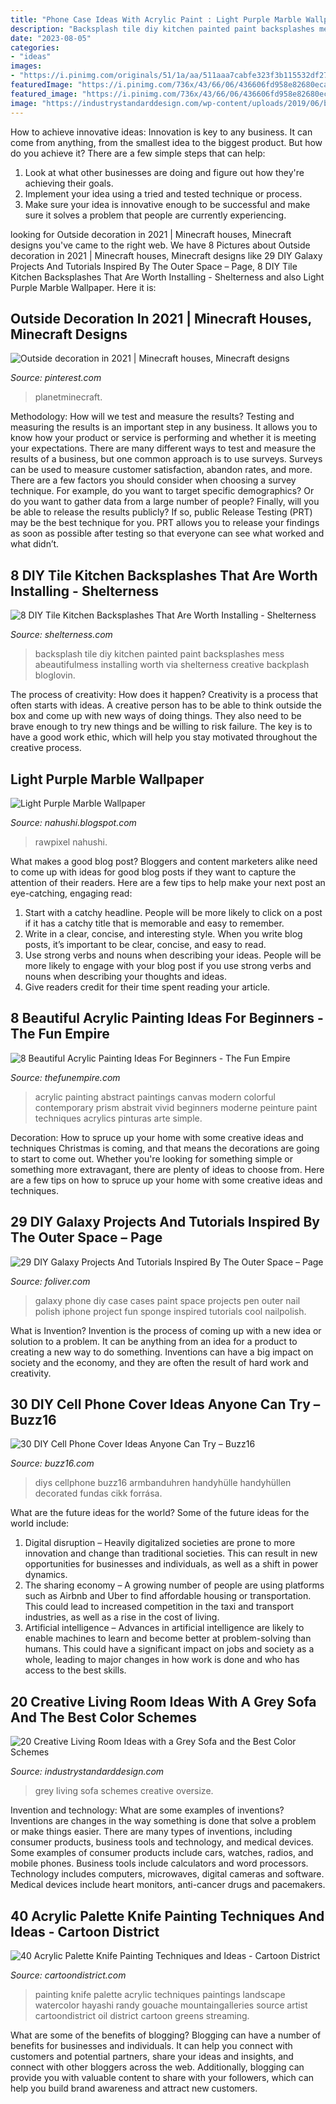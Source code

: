 ```yaml
---
title: "Phone Case Ideas With Acrylic Paint : Light Purple Marble Wallpaper"
description: "Backsplash tile diy kitchen painted paint backsplashes mess abeautifulmess installing worth via shelterness creative backplash bloglovin"
date: "2023-08-05"
categories:
- "ideas"
images:
- "https://i.pinimg.com/originals/51/1a/aa/511aaa7cabfe323f3b115532df271536.jpg"
featuredImage: "https://i.pinimg.com/736x/43/66/06/436606fd958e82680eca755187cc98e3.jpg"
featured_image: "https://i.pinimg.com/736x/43/66/06/436606fd958e82680eca755187cc98e3.jpg"
image: "https://industrystandarddesign.com/wp-content/uploads/2019/06/blue-art.jpg"
---
```



How to achieve innovative ideas:
Innovation is key to any business. It can come from anything, from the smallest idea to the biggest product. But how do you achieve it? There are a few simple steps that can help:
1. Look at what other businesses are doing and figure out how they're achieving their goals.
2. Implement your idea using a tried and tested technique or process.
3. Make sure your idea is innovative enough to be successful and make sure it solves a problem that people are currently experiencing.

	

		
looking for Outside decoration in 2021 | Minecraft houses, Minecraft designs you've came to the right web. We have 8 Pictures about Outside decoration in 2021 | Minecraft houses, Minecraft designs like 29 DIY Galaxy Projects And Tutorials Inspired By The Outer Space – Page, 8 DIY Tile Kitchen Backsplashes That Are Worth Installing - Shelterness and also Light Purple Marble Wallpaper. Here it is:
		
    
## Outside Decoration In 2021 | Minecraft Houses, Minecraft Designs

<img loading=lazy src="https://i.pinimg.com/736x/43/66/06/436606fd958e82680eca755187cc98e3.jpg" onerror="this.onerror=null;this.src='https://tse3.mm.bing.net/th?id=OIP.dl_SzM7pMQJvdlgM8ADMbAHaJC&amp;pid=15.1';" alt="Outside decoration in 2021 | Minecraft houses, Minecraft designs">

_Source: pinterest.com_

>planetminecraft. 

	

Methodology: How will we test and measure the results?
Testing and measuring the results is an important step in any business. It allows you to know how your product or service is performing and whether it is meeting your expectations. There are many different ways to test and measure the results of a business, but one common approach is to use surveys. Surveys can be used to measure customer satisfaction, abandon rates, and more.
There are a few factors you should consider when choosing a survey technique. For example, do you want to target specific demographics? Or do you want to gather data from a large number of people? Finally, will you be able to release the results publicly? If so, public Release Testing (PRT) may be the best technique for you. PRT allows you to release your findings as soon as possible after testing so that everyone can see what worked and what didn’t.

    
## 8 DIY Tile Kitchen Backsplashes That Are Worth Installing - Shelterness

<img loading=lazy src="https://i.shelterness.com/2016/04/diy-tile-kitchen-backsplashes-worth-installing-1-750x500.jpg" onerror="this.onerror=null;this.src='https://tse4.mm.bing.net/th?id=OIP.Tnn5Xw6VvG6u_h4sKA06jgHaE8&amp;pid=15.1';" alt="8 DIY Tile Kitchen Backsplashes That Are Worth Installing - Shelterness">

_Source: shelterness.com_

>backsplash tile diy kitchen painted paint backsplashes mess abeautifulmess installing worth via shelterness creative backplash bloglovin. 

	

The process of creativity: How does it happen?
Creativity is a process that often starts with ideas. A creative person has to be able to think outside the box and come up with new ways of doing things. They also need to be brave enough to try new things and be willing to risk failure. The key is to have a good work ethic, which will help you stay motivated throughout the creative process.

    
## Light Purple Marble Wallpaper

<img loading=lazy src="https://i.pinimg.com/originals/c3/8b/60/c38b607fe898f7cc6d44fb83cc66769a.jpg" onerror="this.onerror=null;this.src='https://tse2.mm.bing.net/th?id=OIP.6J4cRWpBTKF1EnktZNYr8wHaLH&amp;pid=15.1';" alt="Light Purple Marble Wallpaper">

_Source: nahushi.blogspot.com_

>rawpixel nahushi. 

	

What makes a good blog post?
Bloggers and content marketers alike need to come up with ideas for good blog posts if they want to capture the attention of their readers. Here are a few tips to help make your next post an eye-catching, engaging read: 
1. Start with a catchy headline. People will be more likely to click on a post if it has a catchy title that is memorable and easy to remember.
2. Write in a clear, concise, and interesting style. When you write blog posts, it’s important to be clear, concise, and easy to read.
3. Use strong verbs and nouns when describing your ideas. People will be more likely to engage with your blog post if you use strong verbs and nouns when describing your thoughts and ideas.
4. Give readers credit for their time spent reading your article.

    
## 8 Beautiful Acrylic Painting Ideas For Beginners - The Fun Empire

<img loading=lazy src="https://i.pinimg.com/originals/51/1a/aa/511aaa7cabfe323f3b115532df271536.jpg" onerror="this.onerror=null;this.src='https://tse4.mm.bing.net/th?id=OIP.Wl8WbxKd9vDmepQ8yrhEHwHaKl&amp;pid=15.1';" alt="8 Beautiful Acrylic Painting Ideas For Beginners - The Fun Empire">

_Source: thefunempire.com_

>acrylic painting abstract paintings canvas modern colorful contemporary prism abstrait vivid beginners moderne peinture paint techniques acrylics pinturas arte simple. 

	

Decoration: How to spruce up your home with some creative ideas and techniques
Christmas is coming, and that means the decorations are going to start to come out. Whether you're looking for something simple or something more extravagant, there are plenty of ideas to choose from. Here are a few tips on how to spruce up your home with some creative ideas and techniques.

    
## 29 DIY Galaxy Projects And Tutorials Inspired By The Outer Space – Page

<img loading=lazy src="http://www.foliver.com/wp-content/uploads/2016/12/4-DIY-Galaxy-Phone-Case.jpg" onerror="this.onerror=null;this.src='https://tse1.mm.bing.net/th?id=OIP.d8QeVl-_jJki6mgkZNfyYwHaJ4&amp;pid=15.1';" alt="29 DIY Galaxy Projects And Tutorials Inspired By The Outer Space – Page">

_Source: foliver.com_

>galaxy phone diy case cases paint space projects pen outer nail polish iphone project fun sponge inspired tutorials cool nailpolish. 

	

What is Invention?
Invention is the process of coming up with a new idea or solution to a problem. It can be anything from an idea for a product to creating a new way to do something. Inventions can have a big impact on society and the economy, and they are often the result of hard work and creativity.

    
## 30 DIY Cell Phone Cover Ideas Anyone Can Try – Buzz16

<img loading=lazy src="https://buzz16.com/wp-content/uploads/2017/08/DIY-Cell-Phone-Cover-Ideas-6.jpg" onerror="this.onerror=null;this.src='https://tse2.mm.bing.net/th?id=OIP.uFx0EDPqJruNpPT0pA1VJQHaLH&amp;pid=15.1';" alt="30 DIY Cell Phone Cover Ideas Anyone Can Try – Buzz16">

_Source: buzz16.com_

>diys cellphone buzz16 armbanduhren handyhülle handyhüllen decorated fundas cikk forrása. 

	

What are the future ideas for the world?
Some of the future ideas for the world include:
1. Digital disruption – Heavily digitalized societies are prone to more innovation and change than traditional societies. This can result in new opportunities for businesses and individuals, as well as a shift in power dynamics.
2. The sharing economy – A growing number of people are using platforms such as Airbnb and Uber to find affordable housing or transportation. This could lead to increased competition in the taxi and transport industries, as well as a rise in the cost of living.
3. Artificial intelligence – Advances in artificial intelligence are likely to enable machines to learn and become better at problem-solving than humans. This could have a significant impact on jobs and society as a whole, leading to major changes in how work is done and who has access to the best skills.

    
## 20 Creative Living Room Ideas With A Grey Sofa And The Best Color Schemes

<img loading=lazy src="https://industrystandarddesign.com/wp-content/uploads/2019/06/blue-art.jpg" onerror="this.onerror=null;this.src='https://tse3.mm.bing.net/th?id=OIP.OslYQ5ZHhimgalHKZNaJUwHaE8&amp;pid=15.1';" alt="20 Creative Living Room Ideas with a Grey Sofa and the Best Color Schemes">

_Source: industrystandarddesign.com_

>grey living sofa schemes creative oversize. 

	

Invention and technology: What are some examples of inventions?
Inventions are changes in the way something is done that solve a problem or make things easier. There are many types of inventions, including consumer products, business tools and technology, and medical devices. Some examples of consumer products include cars, watches, radios, and mobile phones. Business tools include calculators and word processors. Technology includes computers, microwaves, digital cameras and software. Medical devices include heart monitors, anti-cancer drugs and pacemakers.

    
## 40 Acrylic Palette Knife Painting Techniques And Ideas - Cartoon District

<img loading=lazy src="http://www.cartoondistrict.com/wp-content/uploads/2019/01/Acrylic-Palette-Knife-Painting-Techniques-and-Ideas-16.jpg" onerror="this.onerror=null;this.src='https://tse3.mm.bing.net/th?id=OIP.CSnAiFnwEoAU4Oubj6_btQHaOk&amp;pid=15.1';" alt="40 Acrylic Palette Knife Painting Techniques and Ideas - Cartoon District">

_Source: cartoondistrict.com_

>painting knife palette acrylic techniques paintings landscape watercolor hayashi randy gouache mountaingalleries source artist cartoondistrict oil district cartoon greens streaming. 

	

What are some of the benefits of blogging?
Blogging can have a number of benefits for businesses and individuals. It can help you connect with customers and potential partners, share your ideas and insights, and connect with other bloggers across the web. Additionally, blogging can provide you with valuable content to share with your followers, which can help you build brand awareness and attract new customers.

